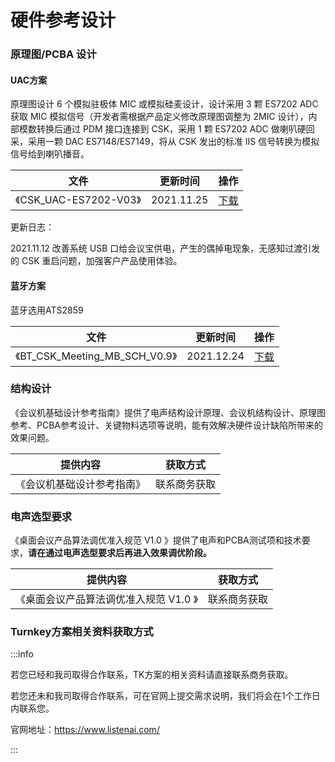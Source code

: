 # 硬件参考设计

### 原理图/PCBA 设计

#### UAC方案

原理图设计 6 个模拟驻极体 MIC 或模拟硅麦设计，设计采用 3 颗 ES7202 ADC 获取 MIC 模拟信号（开发者需根据产品定义修改原理图调整为 2MIC 设计），内部模数转换后通过 PDM 接口连接到 CSK，采用 1 颗 ES7202 ADC 做喇叭硬回采，采用一颗 DAC ES7148/ES7149，将从 CSK 发出的标准 IIS 信号转换为模拟信号给到喇叭播音。

| 文件                   | 更新时间   | 操作                                                         |
| ---------------------- | ---------- | ------------------------------------------------------------ |
| 《CSK_UAC-ES7202-V03》 | 2021.11.25 | [下载](https://iflyos-external.oss-cn-shanghai.aliyuncs.com/public/lsopen/%E9%80%9A%E8%AF%9D%E9%99%8D%E5%99%AA/hardware_guide.zip) |

更新日志：

2021.11.12 改善系统 USB 口给会议宝供电，产生的偶掉电现象，无感知过渡引发的 CSK 重启问题，加强客户产品使用体验。



#### 蓝牙方案

蓝牙选用ATS2859

| 文件                           | 更新时间   | 操作     |
| ------------------------------ | ---------- | -------- |
| 《BT_CSK_Meeting_MB_SCH_V0.9》 | 2021.12.24 | [下载](https://iflyos-external.oss-cn-shanghai.aliyuncs.com/public/lsopen/%E9%80%9A%E8%AF%9D%E9%99%8D%E5%99%AA/%E8%93%9D%E7%89%99%E6%96%B9%E6%A1%88%E5%8F%8C%E9%BA%A6%E7%A1%AC%E4%BB%B6%E5%8F%82%E8%80%83%E8%AE%BE%E8%AE%A1.zip) |



### 结构设计

《会议机基础设计参考指南》提供了电声结构设计原理、会议机结构设计、原理图参考、PCBA参考设计、关键物料选项等说明，能有效解决硬件设计缺陷所带来的效果问题。

| 提供内容                   | 获取方式     |
| -------------------------- | ------------ |
| 《会议机基础设计参考指南》 | 联系商务获取 |



### 电声选型要求

《桌面会议产品算法调优准入规范 V1.0 》提供了电声和PCBA测试项和技术要求，**请在通过电声选型要求后再进入效果调优阶段。**

| 提供内容                               | 获取方式     |
| -------------------------------------- | ------------ |
| 《桌面会议产品算法调优准入规范 V1.0 》 | 联系商务获取 |



### Turnkey方案相关资料获取方式

:::info

若您已经和我司取得合作联系，TK方案的相关资料请直接联系商务获取。

若您还未和我司取得合作联系，可在官网上提交需求说明，我们将会在1个工作日内联系您。

官网地址：https://www.listenai.com/

:::
